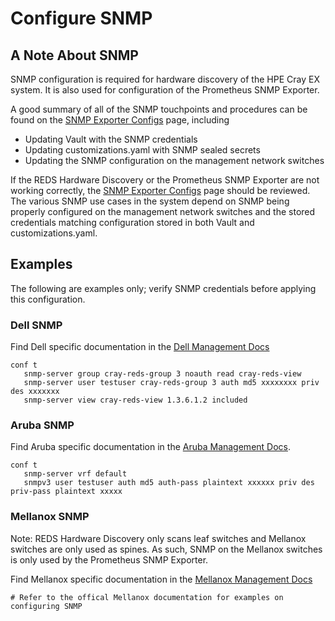 <!-- markdownlint-disable MD013 -->
<!-- snmp-authentication-tag -->
<!-- When updating this information, search the docs for the snmp-authentication-tag to find related content -->
<!-- These comments can be removed once we adopt HTTP/lw-dita/Generated docs with re-usable snippets -->
# Configure SNMP

## A Note About SNMP

SNMP configuration is required for hardware discovery of the HPE Cray EX system.  It is also used for configuration of the Prometheus SNMP Exporter.  

A good summary of all of the SNMP touchpoints and procedures can be found on the [SNMP Exporter Configs](./snmp_exporter_configs.md) page, including

* Updating Vault with the SNMP credentials
* Updating customizations.yaml with SNMP sealed secrets
* Updating the SNMP configuration on the management network switches

 If the REDS Hardware Discovery or the Prometheus SNMP Exporter are not working correctly, the [SNMP Exporter Configs](./snmp_exporter_configs.md) page should be reviewed.  The various SNMP use cases in the system depend on SNMP being properly configured on the management network switches and the stored credentials matching configuration stored in both Vault and customizations.yaml.

## Examples

 The following are examples only; verify SNMP credentials before applying this configuration.

### Dell SNMP

Find Dell specific documentation in the [Dell Management Docs](./dell/README.md)

```console
conf t
   snmp-server group cray-reds-group 3 noauth read cray-reds-view
   snmp-server user testuser cray-reds-group 3 auth md5 xxxxxxxx priv des xxxxxxx
   snmp-server view cray-reds-view 1.3.6.1.2 included
```

### Aruba SNMP

Find Aruba specific documentation in the [Aruba Management Docs](./aruba/README.md).

```console
conf t
   snmp-server vrf default
   snmpv3 user testuser auth md5 auth-pass plaintext xxxxxx priv des priv-pass plaintext xxxxx
```

### Mellanox SNMP

Note: REDS Hardware Discovery only scans leaf switches and Mellanox switches are only used as spines.  As such, SNMP on the Mellanox switches is only used by the Prometheus SNMP Exporter.

Find Mellanox specific documentation in the [Mellanox Management Docs](./mellanox/README.md)

```console
# Refer to the offical Mellanox documentation for examples on configuring SNMP
```
